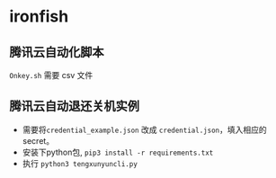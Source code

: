# ironfish


## 腾讯云自动化脚本
`Onkey.sh` 需要 csv 文件

## 腾讯云自动退还关机实例
* 需要将`credential_example.json` 改成 `credential.json`，填入相应的secret。
* 安装下python包, `pip3 install -r requirements.txt`
* 执行 `python3 tengxunyuncli.py`
